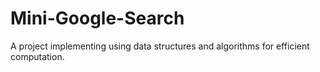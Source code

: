 # Mini-Google-Search
A project implementing using data structures and algorithms for efficient computation.
